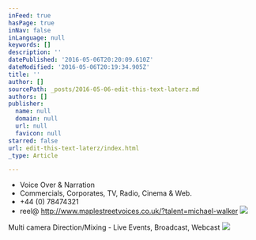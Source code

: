 ```yaml
---
inFeed: true
hasPage: true
inNav: false
inLanguage: null
keywords: []
description: ''
datePublished: '2016-05-06T20:20:09.610Z'
dateModified: '2016-05-06T20:19:34.905Z'
title: ''
author: []
sourcePath: _posts/2016-05-06-edit-this-text-laterz.md
authors: []
publisher:
  name: null
  domain: null
  url: null
  favicon: null
starred: false
url: edit-this-text-laterz/index.html
_type: Article

---
```

* Voice Over & Narration
* Commercials, Corporates, TV, Radio, Cinema & Web. 
* +44 (0) 78474321
* reel@ http://www.maplestreetvoices.co.uk/?talent=michael-walker
![](https://the-grid-user-content.s3-us-west-2.amazonaws.com/6fad685e-3ff9-42af-bc86-2cc71cdaa06c.jpg)

  
Multi camera Direction/Mixing - Live Events, Broadcast, Webcast
![](https://the-grid-user-content.s3-us-west-2.amazonaws.com/af7ca7a9-218b-48bd-9ffe-ba27296f7ae4.jpg)